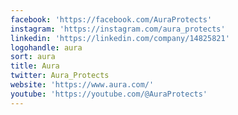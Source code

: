 ```yaml
---
facebook: 'https://facebook.com/AuraProtects'
instagram: 'https://instagram.com/aura_protects'
linkedin: 'https://linkedin.com/company/14825821'
logohandle: aura
sort: aura
title: Aura
twitter: Aura_Protects
website: 'https://www.aura.com/'
youtube: 'https://youtube.com/@AuraProtects'
---
```

